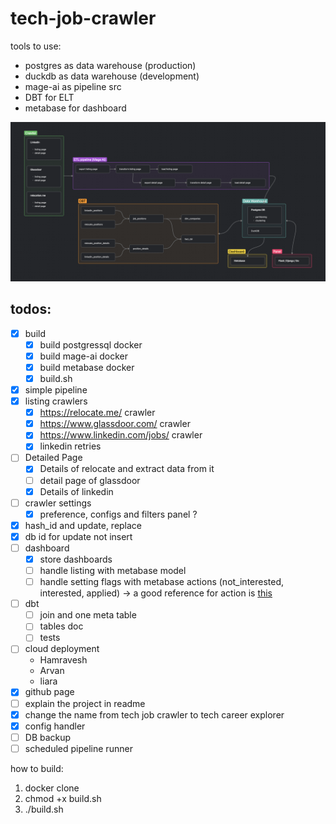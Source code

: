 # tech-job-crawler

tools to use:
- postgres as data warehouse (production)
- duckdb as data warehouse (development)
- mage-ai as pipeline src
- DBT for ELT
- metabase for dashboard



![alt text](statics/de_zoomcamp_project_schema.png)

## todos:
- [x] build
    - [x] build postgressql docker
    - [x] build mage-ai docker
    - [x] build metabase docker
    - [x] build.sh
- [x] simple pipeline
- [x] listing crawlers
    - [x] https://relocate.me/ crawler
    - [x] https://www.glassdoor.com/ crawler
    - [x] https://www.linkedin.com/jobs/ crawler
    - [x] linkedin retries
- [ ] Detailed Page
    - [x] Details of relocate and extract data from it
    - [ ] detail page of glassdoor 
    - [x] Details of linkedin
- [ ] crawler settings
    - [x] preference, configs and filters panel ?
- [x] hash_id and update, replace
- [x] db id for update not insert
- [ ] dashboard
    - [x] store dashboards
    - [ ] handle listing with metabase model
    - [ ] handle setting flags with metabase actions (not_interested, interested, applied) -> a good reference for action is [this](https://app.rolepad.com/opportunities/add)
- [ ] dbt
    - [ ] join and one meta table
    - [ ] tables doc
    - [ ] tests
- [ ] cloud deployment
    - Hamravesh
    - Arvan
    - liara
- [x] github page
- [ ] explain the project in readme
- [x] change the name from tech job crawler to tech career explorer
- [x] config handler
- [ ] DB backup
- [ ] scheduled pipeline runner

how to build:
1. docker clone
2. chmod +x build.sh
3. ./build.sh